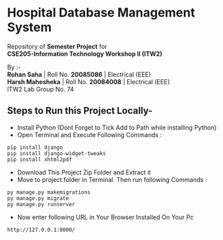 # Hospital Database Management System
Repository of **Semester Project** for  
**CSE205-Information Technology Workshop II (ITW2)**

By :-  
**Rohan Saha** | Roll No. **20085086** | Electrical (EEE)  
**Harsh Mahesheka** | Roll No. **20084008** | Electrical (EEE)  
ITW2 Lab Group No. 74  


## Steps to Run this Project Locally-
- Install Python (Dont Forget to Tick Add to Path while installing Python)
- Open Terminal and Execute Following Commands :
```
pip install django
pip install django-widget-tweaks
pip install xhtml2pdf
```
- Download This Project Zip Folder and Extract it
- Move to project folder in Terminal. Then run following Commands :
```
py manage.py makemigrations
py manage.py migrate
py manage.py runserver
```
- Now enter following URL in Your Browser Installed On Your Pc
```
http://127.0.0.1:8000/
```

